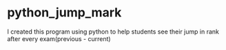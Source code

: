 # python_jump_mark
I created this program using python to help students see their jump in rank after every exam(previous - current)
